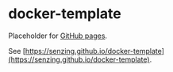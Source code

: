 # docker-template

Placeholder for [GitHub pages](https://pages.github.com/).

See [https://senzing.github.io/docker-template](https://senzing.github.io/docker-template).